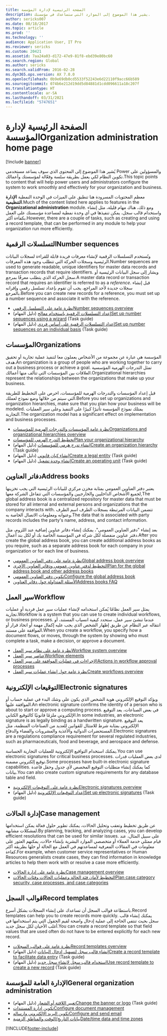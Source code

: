 ```yaml
---
title: الصفحة الرئيسية لإدارة المؤسسة
description: يشير هذا الموضوع إلى الموارد التي ستساعدك في مؤسستك.
author: sericks007
ms.date: 08/18/2017
ms.topic: article
ms.prod: ''
ms.technology: ''
audience: Application User, IT Pro
ms.reviewer: sericks
ms.custom: 20421
ms.assetid: 7aa24a03-d172-47e9-81f8-ebd39e80bc60
ms.search.region: Global
ms.author: sericks
ms.search.validFrom: 2016-02-28
ms.dyn365.ops.version: AX 7.0.0
ms.openlocfilehash: 0b9e69db0cd5533f52243e6d22110f9acc66b589
ms.sourcegitcommit: 074b6e212d19dd5d84881d1cdd096611a18c207f
ms.translationtype: HT
ms.contentlocale: ar-SA
ms.lasthandoff: 03/31/2021
ms.locfileid: "5747651"
---
```

# <a name="organization-administration-home-page"></a><span data-ttu-id="b7dc2-103">الصفحة الرئيسية لإدارة المؤسسة</span><span class="sxs-lookup"><span data-stu-id="b7dc2-103">Organization administration home page</span></span>

[!include [banner](../includes/banner.md)]

<span data-ttu-id="b7dc2-104">يُشير هذا الموضوع إلى المحتوى الذي سوف يساعد مستخدمي Power والمسؤولين على تكوين النظام لكي يعمل بطريقة سلسة وفعّالة لمؤسستك وأعمالك.</span><span class="sxs-lookup"><span data-stu-id="b7dc2-104">This topic points to content that will help power users and administrators configure the system to work smoothly and effectively for your organization and business.</span></span>

<span data-ttu-id="b7dc2-105">معظم المحتويات المسرودة هنا تنطبق على الميزات في الوحدة النمطية **الإدارة التنظيمية**.</span><span class="sxs-lookup"><span data-stu-id="b7dc2-105">Much of the content listed here applies to features in the **Organizational administration** module.</span></span> <span data-ttu-id="b7dc2-106">ومع ذلك، هناك مهام قليلة، مثل إنشاء واستخدام قالب سجل، يمكن تنفيذها في أي وحدة نمطية لمساعدة مؤسستك على العمل بكفاءة أكثر.</span><span class="sxs-lookup"><span data-stu-id="b7dc2-106">However, there are a couple of tasks, such as creating and using a record template, that can be performed in any module to help your organization run more efficiently.</span></span>

## <a name="number-sequences"></a><span data-ttu-id="b7dc2-107">التسلسلات الرقمية</span><span class="sxs-lookup"><span data-stu-id="b7dc2-107">Number sequences</span></span>

<span data-ttu-id="b7dc2-108">وتُستخدم التسلسلات الرقمية لإنشاء معرفات فريدة قابلة للقراءة لسجلات البيانات الرئيسية وسجلات الحركة التي تتطلب وجود هذه المعرفات.</span><span class="sxs-lookup"><span data-stu-id="b7dc2-108">Number sequences are used to generate readable, unique identifiers for master data records and transaction records that require identifiers.</span></span> <span data-ttu-id="b7dc2-109">ويشار إلى سجل البيانات الرئيسية أو سجل الحركة الذي يتطلب معرفًا *بمرجع*.</span><span class="sxs-lookup"><span data-stu-id="b7dc2-109">A master data record or transaction record that requires an identifier is referred to as a *reference*.</span></span> <span data-ttu-id="b7dc2-110">قبل إنشاء سجلات جديدة لأحد المراجع، يجب أن تقوم بإعداد تسلسل رقمي وإقرانه بالمرجع.</span><span class="sxs-lookup"><span data-stu-id="b7dc2-110">Before you can create new records for a reference, you must set up a number sequence and associate it with the reference.</span></span>

- [<span data-ttu-id="b7dc2-111">نظرة عامة على التسلسل الرقمي</span><span class="sxs-lookup"><span data-stu-id="b7dc2-111">Number sequences overview</span></span>](number-sequence-overview.md)
- <span data-ttu-id="b7dc2-112">[إعداد التسلسلات الرقمية باستخدام معالج](tasks/set-up-number-sequences-wizard.md) (دليل المهام)</span><span class="sxs-lookup"><span data-stu-id="b7dc2-112">[Set up number sequences using a wizard](tasks/set-up-number-sequences-wizard.md) (Task guide)</span></span>
- <span data-ttu-id="b7dc2-113">[إعداد التسلسلات الرقمية على أساس فردي](tasks/set-up-number-sequences-individual-basis.md) (دليل المهام)</span><span class="sxs-lookup"><span data-stu-id="b7dc2-113">[Set up number sequences on an individual basis](tasks/set-up-number-sequences-individual-basis.md) (Task guide)</span></span>

## <a name="organizations"></a><span data-ttu-id="b7dc2-114">المؤسسات</span><span class="sxs-lookup"><span data-stu-id="b7dc2-114">Organizations</span></span>

<span data-ttu-id="b7dc2-115">المؤسسة هي عبارة عن مجموعة من الأشخاص يعملون معا لتنفيذ عملية تجارية أو تحقيق هدف.</span><span class="sxs-lookup"><span data-stu-id="b7dc2-115">An organization is a group of people who are working together to carry out a business process or achieve a goal.</span></span> <span data-ttu-id="b7dc2-116">تمثل التدرجات الهرمية المؤسسية العلاقات بين المؤسسات التي تتألف منها أعمالك.</span><span class="sxs-lookup"><span data-stu-id="b7dc2-116">Organizational hierarchies represent the relationships between the organizations that make up your business.</span></span>

<span data-ttu-id="b7dc2-117">قبل إعداد المؤسسات والتدرجات الهرمية للمؤسسات، احرص على التخطيط للطريقة التي سيتم من خلالها وضع نموذج لعملك.</span><span class="sxs-lookup"><span data-stu-id="b7dc2-117">Before you set up organizations and organization hierarchies, make sure that you plan how your business will be modeled.</span></span> <span data-ttu-id="b7dc2-118">يمتلك نموذج المؤسسة تأثيرًا كبيرًا على التنفيذ وعلى سير العمليات التجارية.</span><span class="sxs-lookup"><span data-stu-id="b7dc2-118">The organization model has a significant effect on implementation and business processes.</span></span>

- [<span data-ttu-id="b7dc2-119">نظرة عامة المؤسسات والتدرجات الهرمية للمؤسسات</span><span class="sxs-lookup"><span data-stu-id="b7dc2-119">Organizations and organizational hierarchies overview</span></span>](organizations-organizational-hierarchies.md)
- [<span data-ttu-id="b7dc2-120">تخطيط التدرج الهرمي للمؤسسات</span><span class="sxs-lookup"><span data-stu-id="b7dc2-120">Plan your organizational hierarchy</span></span>](plan-organizational-hierarchy.md)
- <span data-ttu-id="b7dc2-121">[إنشاء تدرج هرمي للمؤسسات](tasks/create-organization-hierarchy.md) (دليل المهام)</span><span class="sxs-lookup"><span data-stu-id="b7dc2-121">[Create an organization hierarchy](tasks/create-organization-hierarchy.md) (Task guide)</span></span>
- <span data-ttu-id="b7dc2-122">[إنشاء كيان قانوني](tasks/create-legal-entity.md) (دليل المهام)</span><span class="sxs-lookup"><span data-stu-id="b7dc2-122">[Create a legal entity](tasks/create-legal-entity.md) (Task guide)</span></span>
- <span data-ttu-id="b7dc2-123">[إنشاء وحدة تشغيل](tasks/create-operating-unit.md) (دليل المهام)</span><span class="sxs-lookup"><span data-stu-id="b7dc2-123">[Create an operating unit](tasks/create-operating-unit.md) (Task guide)</span></span>

## <a name="address-books"></a><span data-ttu-id="b7dc2-124">دفاتر العناوين</span><span class="sxs-lookup"><span data-stu-id="b7dc2-124">Address books</span></span>

<span data-ttu-id="b7dc2-125">يعتبر دفتر العناوين العمومي بمثابة مخزن مركزي للبيانات الرئيسية التي يجب تخزينها لجميع الأشخاص الداخليين والخارجيين والمؤسسات التي تتفاعل الشركة معها,</span><span class="sxs-lookup"><span data-stu-id="b7dc2-125">The global address book is a centralized repository for master data that must be stored for all internal and external persons and organizations that the company interacts with.</span></span> <span data-ttu-id="b7dc2-126">تتضمن البيانات المرتبطة بسجلات الطرف اسم الطرف وعنوانه ومعلومات الاتصال الخاصة به.</span><span class="sxs-lookup"><span data-stu-id="b7dc2-126">The data that is associated with party records includes the party's name, address, and contact information.</span></span>

<span data-ttu-id="b7dc2-127">بعد إنشاء "دفتر العناوين العمومي"، يمكنك إنشاء دفاتر عناوين إضافية عند اللزوم، مثل دفتر عناوين منفصلة لكل شركة في المؤسسة الخاصة بك أو لكل بند أعمال.</span><span class="sxs-lookup"><span data-stu-id="b7dc2-127">After you create the global address book, you can create additional address books as you require, such as a separate address book for each company in your organization or for each line of business.</span></span>

- [<span data-ttu-id="b7dc2-128">نظرة عامة على دفتر العناوين العمومي</span><span class="sxs-lookup"><span data-stu-id="b7dc2-128">Global address book overview</span></span>](overview-global-address-book.md)
- [<span data-ttu-id="b7dc2-129">التخطيط لدفتر عناوين عمومي ودفاتر العناوين الأخرى</span><span class="sxs-lookup"><span data-stu-id="b7dc2-129">Plan for the global address book and other address books</span></span>](plan-configuration-global-address-book-additional-address-books.md)
- [<span data-ttu-id="b7dc2-130">تكوين دفتر العناوين العمومي</span><span class="sxs-lookup"><span data-stu-id="b7dc2-130">Configure the global address book</span></span>](tasks/configure-global-address-book.md)
- [<span data-ttu-id="b7dc2-131">الأسئلة المتداولة حول دفاتر العناوين</span><span class="sxs-lookup"><span data-stu-id="b7dc2-131">Address books FAQ</span></span>](qa-address-books.md)

## <a name="workflow"></a><span data-ttu-id="b7dc2-132">سير العمل</span><span class="sxs-lookup"><span data-stu-id="b7dc2-132">Workflow</span></span>

<span data-ttu-id="b7dc2-133">يمثل سير العمل نظامًا يُمكن استخدامه لإنشاء عمليات سير عمل فردية أو عمليات تجارية.</span><span class="sxs-lookup"><span data-stu-id="b7dc2-133">Workflow is a system that you can use to create individual workflows, or business processes.</span></span> <span data-ttu-id="b7dc2-134">عندما تنشئ سير عمل، ستحدد كيفية انسياب المستند، أو انتقاله عبر النظام عن طريق إظهار الشخص الذي يجب عليه إكمال مهمة أو اتخاذ قرار أو الموافقة على مستند.</span><span class="sxs-lookup"><span data-stu-id="b7dc2-134">When you create a workflow, you specify how a document flows, or moves, through the system by showing who must complete a task, make a decision, or approve a document.</span></span>

- [<span data-ttu-id="b7dc2-135">نظرة عامة على نظام سير العمل</span><span class="sxs-lookup"><span data-stu-id="b7dc2-135">Workflow system overview</span></span>](overview-workflow-system.md)
- [<span data-ttu-id="b7dc2-136">عناصر سير العمل</span><span class="sxs-lookup"><span data-stu-id="b7dc2-136">Workflow elements</span></span>](workflow-elements.md)
- [<span data-ttu-id="b7dc2-137">الإجراءات في عمليات الموافقة على سير العمل</span><span class="sxs-lookup"><span data-stu-id="b7dc2-137">Actions in workflow approval processes</span></span>](workflow-actions.md)
- [<span data-ttu-id="b7dc2-138">نظرة عامة حول إنشاء عمليات سير العمل</span><span class="sxs-lookup"><span data-stu-id="b7dc2-138">Create workflows overview</span></span>](create-workflow.md)

## <a name="electronic-signatures"></a><span data-ttu-id="b7dc2-139">التوقيعات الإلكترونية</span><span class="sxs-lookup"><span data-stu-id="b7dc2-139">Electronic signatures</span></span>

<span data-ttu-id="b7dc2-140">ويؤكد التوقيع الإلكتروني هوية الشخص الذي يكون على وشك البدء في عملية حساب أو الموافقة عليها.</span><span class="sxs-lookup"><span data-stu-id="b7dc2-140">An electronic signature confirms the identity of a person who is about to start or approve a computing process.</span></span> <span data-ttu-id="b7dc2-141">في بعض الصناعات، يعد التوقيع الإلكتروني ملزمًا قانونيًا كالتوقيع الكتابي.</span><span class="sxs-lookup"><span data-stu-id="b7dc2-141">In some industries, an electronic signature is as legally binding as a handwritten signature.</span></span> <span data-ttu-id="b7dc2-142">يعد التوقيع الإلكتروني بمثابة شرط للامتثال للقوانين للعديد من الصناعات المنظمة، مثل المستحضرات الدوائية والأغذية والمشروبات والفضاء والدفاع.</span><span class="sxs-lookup"><span data-stu-id="b7dc2-142">Electronic signatures are a regulations compliance requirement for several regulated industries, such as pharmaceuticals, food and beverage, and aerospace and defense.</span></span>

<span data-ttu-id="b7dc2-143">يمكنك استخدام التواقيع الإلكترونية للعمليات التجارية الحساسة.</span><span class="sxs-lookup"><span data-stu-id="b7dc2-143">You can use electronic signatures for critical business processes.</span></span> <span data-ttu-id="b7dc2-144">لدى بعض العمليات قدرات توقيع إلكتروني مضمنة.</span><span class="sxs-lookup"><span data-stu-id="b7dc2-144">Some processes have built-in electronic signature capabilities.</span></span> <span data-ttu-id="b7dc2-145">كما يمكنك إنشاء متطلبات التوقيع المخصص لأي جدول وحقل قاعدة بيانات.</span><span class="sxs-lookup"><span data-stu-id="b7dc2-145">You can also create custom signature requirements for any database table and field.</span></span>

- [<span data-ttu-id="b7dc2-146">نظرة عامة على التوقيعات الإلكترونية</span><span class="sxs-lookup"><span data-stu-id="b7dc2-146">Electronic signatures overview</span></span>](electronic-signature-overview.md)
- <span data-ttu-id="b7dc2-147">[إعداد التوقيعات الإلكترونية](tasks/set-up-electronic-signatures.md) (دليل المهام)</span><span class="sxs-lookup"><span data-stu-id="b7dc2-147">[Set up electronic signatures](tasks/set-up-electronic-signatures.md) (Task guide)</span></span>

## <a name="case-management"></a><span data-ttu-id="b7dc2-148">إدارة الحالات</span><span class="sxs-lookup"><span data-stu-id="b7dc2-148">Case management</span></span>

<span data-ttu-id="b7dc2-149">عن طريق تخطيط وتعقب وتحليل الحالات، يمكنك تطوير حلول فعالة يمكن استخدامها لمشكلات مشابهة.</span><span class="sxs-lookup"><span data-stu-id="b7dc2-149">By planning, tracking, and analyzing cases, you can develop efficient resolutions that can be used for similar issues.</span></span> <span data-ttu-id="b7dc2-150">على سبيل المثال، عند قيام ممثلي خدمة العملاء أو متخصصي الموارد البشرية بإنشاء حالات، يمكنهم العثور على معلومات في المقالات المعرفية لمساعدتهم في العمل مع الحالة أو حلها بطريقة أكثر كفاءة.</span><span class="sxs-lookup"><span data-stu-id="b7dc2-150">For example, when customer service representatives or Human Resources generalists create cases, they can find information in knowledge articles to help them work with or resolve a case more efficiently.</span></span>

- [<span data-ttu-id="b7dc2-151">نظرة عامة على إدارة الحالات</span><span class="sxs-lookup"><span data-stu-id="b7dc2-151">Case management overview</span></span>](cases.md)
- [<span data-ttu-id="b7dc2-152">التخطيط لأمان فئة الحالة وعمليات الحالات وفئات الحالات</span><span class="sxs-lookup"><span data-stu-id="b7dc2-152">Plan case category security, case processes, and case categories</span></span>](plan-case-management.md)

## <a name="record-templates"></a><span data-ttu-id="b7dc2-153">قوالب السجل</span><span class="sxs-lookup"><span data-stu-id="b7dc2-153">Record templates</span></span>

<span data-ttu-id="b7dc2-154">باستطاعة قوالب السجل أن تساعدك على إنشاء السجلات بشكل أسرع.</span><span class="sxs-lookup"><span data-stu-id="b7dc2-154">Record templates can help you to create records more quickly.</span></span> <span data-ttu-id="b7dc2-155">يمكنك إنشاء قالب سجل بحيث تنتفي الحاجة إلى عملية إدخال واضحة لقيم الحقول التي يتم استخدامها في أغلب الأحيان لكل سجل جديد.</span><span class="sxs-lookup"><span data-stu-id="b7dc2-155">You can create a record template so that field values that are used often do not have to be entered explicitly for each new record.</span></span>

- [<span data-ttu-id="b7dc2-156">نظرة عامة على قوالب السجلات</span><span class="sxs-lookup"><span data-stu-id="b7dc2-156">Record templates overview</span></span>](record-templates.md)
- <span data-ttu-id="b7dc2-157">[إنشاء قالب سجل لتسهيل إدخال البيانات](../../dev-itpro/data-entities/tasks/create-record-template-facilitate-data-entry.md) (دليل المهام)</span><span class="sxs-lookup"><span data-stu-id="b7dc2-157">[Create a record template to facilitate data entry](../../dev-itpro/data-entities/tasks/create-record-template-facilitate-data-entry.md) (Task guide)</span></span>
- <span data-ttu-id="b7dc2-158">[استخدام قالب سجل لإنشاء سجل جديد](../../dev-itpro/data-entities/tasks/use-record-template-new-record.md) (دليل المهام)</span><span class="sxs-lookup"><span data-stu-id="b7dc2-158">[Use record template to create a new record](../../dev-itpro/data-entities/tasks/use-record-template-new-record.md) (Task guide)</span></span>

## <a name="general-organization-administration"></a><span data-ttu-id="b7dc2-159">الإدارة العامة للمؤسسة</span><span class="sxs-lookup"><span data-stu-id="b7dc2-159">General organization administration</span></span>

- <span data-ttu-id="b7dc2-160">[تغيير اللافتة أو الشعار](../get-started/tasks/change-banner-or-logo.md) (دليل المهام)</span><span class="sxs-lookup"><span data-stu-id="b7dc2-160">[Change the banner or logo](../get-started/tasks/change-banner-or-logo.md) (Task guide)</span></span>
- [<span data-ttu-id="b7dc2-161">تكوين إدارة المستندات</span><span class="sxs-lookup"><span data-stu-id="b7dc2-161">Configure document management</span></span>](configure-document-management.md)
- [<span data-ttu-id="b7dc2-162">تكوين البريد الإلكتروني وإرساله</span><span class="sxs-lookup"><span data-stu-id="b7dc2-162">Configure and send email</span></span>](configure-email.md)
- [<span data-ttu-id="b7dc2-163">بيانات التاريخ/الوقت والمناطق الزمنية</span><span class="sxs-lookup"><span data-stu-id="b7dc2-163">Date/time data and time zones</span></span>](date-time-zones.md)


[!INCLUDE[footer-include](../../../includes/footer-banner.md)]